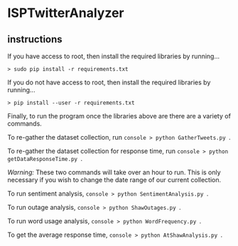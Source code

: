 # ISPTwitterAnalyzer

## instructions

If you have access to root, then install the required libraries by running...
```console
> sudo pip install -r requirements.txt
```
If you do not have access to root, then install the required libraries by running...
```console
> pip install --user -r requirements.txt
```
Finally, to run the program once the libraries above are there are a variety of commands.

To re-gather the dataset collection, run ```console > python GatherTweets.py ```.

To re-gather the dataset collection for response time, run ```console > python getDataResponseTime.py ```.

*Warning:* These two commands will take over an hour to run. 
This is only necessary if you wish to change the date range of our current collection.

To run sentiment analysis, ```console > python SentimentAnalysis.py ```.

To run outage analysis, ```console > python ShawOutages.py ```.

To run word usage analysis, ```console > python WordFrequency.py ```.

To get the average response time, ```console > python AtShawAnalysis.py ```.
